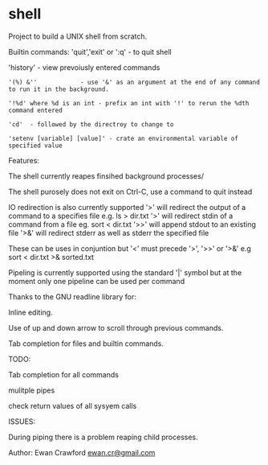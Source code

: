 shell
=====

Project to build a UNIX shell from scratch.

Builtin commands:
  'quit','exit' or ':q'     - to quit shell
   
   'history'                - view prevoiusly entered commands
  
    '(%) &''            - use '&' as an argument at the end of any command to run it in the background.

    '!%d' where %d is an int - prefix an int with '!' to rerun the %dth command entered 

    'cd'  - followed by the directroy to change to

    'setenv [variable] [value]' - crate an environmental variable of specified value


Features:

The shell currently reapes finsihed background processes/

The shell purosely does not exit on Ctrl-C, use a command to quit instead

IO redirection is also currently supported 
'>' will redirect the output of a command to a specifies file e.g. ls > dir.txt
'>' will redirect stdin of a command from a file eg. sort < dir.txt
'>>' will append stdout to an existing file 
'>&' will redirect stderr as well as stderr the specified file


These can be uses in conjuntion but '<' must precede '>', '>>' or '>&' e.g sort < dir.txt >& sorted.txt


Pipeling is currently supported using the standard '|' symbol but at the moment only one pipeline can be used per command




Thanks to the GNU readline library for:

  Inline editing.

  Use of up and down arrow to scroll through previous commands.

  Tab completion for files and builtin commands.


TODO:

Tab completion for all commands

mulitple pipes

check return values of all sysyem calls

ISSUES:

During piping there is a problem reaping child processes.


Author: Ewan Crawford
        ewan.cr@gmail.com
